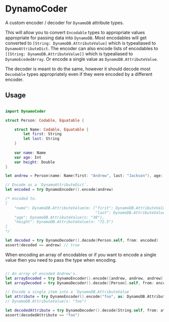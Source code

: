 # DynamoCoder

A custom encoder / decoder for `DynamoDB` attribute types.

This will allow you to convert `Encodable` types to appropriate values appropriate for passing data into `DynamoDB`.  Most encodables
will get converted to `[String: DynamoDB.AttributeValue]` which is typealiased to `DynamoAttributeDict`.  The encoder can
also encode lists of encodables to `[[String: DynamoDB.AttributeValue]]` which is typealiased to `DynamoEcodedArray`.  Or encode a single value as `DynamoDB.AttributeValue`.

The decoder is meant to do the same, however it should decode most `Decodable` types appropriately even if they were encoded by
a different encoder.

## Usage

```swift

import DynamoCoder

struct Person: Codable, Equatable {

    struct Name: Codable, Equatable {
        let first: String
        let last: String
    }
    
    var name: Name
    var age: Int
    var height: Double
}

let andrew = Person(name: Name(first: "Andrew", last: "Jackson"), age: 30, height: 72.5)

// Encode as a `DynamoAttributeDict`.
let encoded = try DynamoEncoder().encode(andrew)

/* encoded to.
[
    "name": DynamoDB.AttributeValue(m: ["first": DynamoDB.AttributeValue(s: "Andrew"),
                                        "last": DynamoDB.AttributeValue(s: "Jackson")]),
    "age": DynamoDB.AttributeValue(n: "30"),
    "height": DynamoDB.AttributeValue(n: "72.5")
]
*/

let decoded = try DynamoDecoder().decode(Person.self, from: encoded)
assert(decoded == andrew) // true

```

When encoding an array of encodables or if you want to encode a single value then you need to pass the type when encoding.

```swift

// An array of encoded Andrew's.
let arrayEncoded = try DynamoEncoder().encode([andrew, andrew, andrew], as: DynamoEncodedArray.self)
let arrayDecoded = try DynamoDecoder().decode([Person].self, from: encoded)

// Encode a single item into a `DynamoDB.AttributeValue`
let attribute = try DynamoEncoder().encode("foo", as: DynamoDB.AttributeValue.self)
// DynamoDB.AttributeValue(s: "foo")

let decodedAttribute = try DynamoDecoder().decode(String.self, from: attribute)
assert(decodedAttribute == "foo")
```
